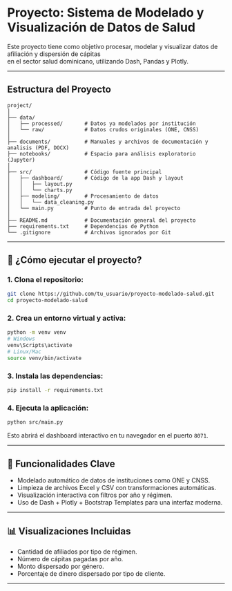 # Proyecto: Sistema de Modelado y Visualización de Datos de Salud

Este proyecto tiene como objetivo procesar, modelar y visualizar datos de afiliación y dispersión de cápitas    
en el sector salud dominicano, utilizando Dash, Pandas y Plotly.

---

## Estructura del Proyecto
```
project/
│
├── data/
│   ├── processed/       # Datos ya modelados por institución
│   └── raw/             # Datos crudos originales (ONE, CNSS)
│
├── documents/           # Manuales y archivos de documentación y analisis (PDF, DOCX)
├── notebooks/           # Espacio para análisis exploratorio (Jupyter)
│
├── src/                 # Código fuente principal
│   ├── dashboard/       # Código de la app Dash y layout
│   │   ├── layout.py
│   │   └── charts.py
│   ├── modeling/        # Procesamiento de datos
│   │   └── data_cleaning.py
│   └── main.py          # Punto de entrada del proyecto
│
├── README.md            # Documentación general del proyecto
├── requirements.txt     # Dependencias de Python
└── .gitignore           # Archivos ignorados por Git
```

---

## 🚀 ¿Cómo ejecutar el proyecto?

### 1. Clona el repositorio:
```bash
git clone https://github.com/tu_usuario/proyecto-modelado-salud.git
cd proyecto-modelado-salud
```

### 2. Crea un entorno virtual y activa:
```bash
python -m venv venv
# Windows
venv\Scripts\activate
# Linux/Mac
source venv/bin/activate
```

### 3. Instala las dependencias:
```bash
pip install -r requirements.txt
```

### 4. Ejecuta la aplicación:
```bash
python src/main.py
```

Esto abrirá el dashboard interactivo en tu navegador en el puerto `8071`.

---

## 🧠 Funcionalidades Clave
- Modelado automático de datos de instituciones como ONE y CNSS.
- Limpieza de archivos Excel y CSV con transformaciones automáticas.
- Visualización interactiva con filtros por año y régimen.
- Uso de Dash + Plotly + Bootstrap Templates para una interfaz moderna.

---

## 📊 Visualizaciones Incluidas
- Cantidad de afiliados por tipo de régimen.
- Número de cápitas pagadas por año.
- Monto dispersado por género.
- Porcentaje de dinero dispersado por tipo de cliente.

---